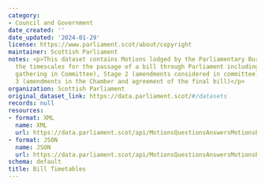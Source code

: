 ```yaml
---
category:
- Council and Government
date_created: ''
date_updated: '2024-01-29'
license: https://www.parliament.scot/about/copyright
maintainer: Scottish Parliament
notes: <p>This dataset contains Motions lodged by the Parliamentary Bureau proposing
  the timescales for the passage of a bill through Parliament including Stage 1 (evidence
  gathering in Committee), Stage 2 (amendments considered in committee), and Stage
  3 (amendments in the Chamber and agreement of the final bill)</p>
organization: Scottish Parliament
original_dataset_link: https://data.parliament.scot/#/datasets
records: null
resources:
- format: XML
  name: XML
  url: https://data.parliament.scot/api/MotionsQuestionsAnswersMotionsBusiness?motionfilter=consideration
- format: JSON
  name: JSON
  url: https://data.parliament.scot/api/MotionsQuestionsAnswersMotionsBusiness?motionfilter=consideration
schema: default
title: Bill Timetables
---
```

